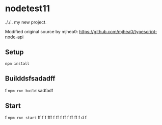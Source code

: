 # nodetest11
././..
my new project.

Modified original source by mjhea0: https://github.com/mjhea0/typescript-node-api

## Setup

`npm install`

## Builddsfsadadff
f
`npm run build`
sadfadf
## Start
f
`npm run start`
ff
f
f
fff
f
ff
f
ff
f
ff
ff
f
d
f
